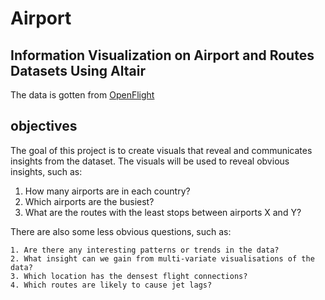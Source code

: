 # Airport
## Information Visualization on Airport and Routes Datasets Using Altair

The data is gotten from [OpenFlight](https://openflights.org/data.html)

## objectives

The goal of this project is to create  visuals that reveal and communicates insights from the dataset. The visuals will be used to reveal obvious insights, such as:

1. How many airports are in each country?
2. Which airports are the busiest?
3. What are the routes with the least stops between airports X and Y?

There are also some less obvious questions, such as:

    1. Are there any interesting patterns or trends in the data?
    2. What insight can we gain from multi-variate visualisations of the data?
    3. Which location has the densest flight connections?
    4. Which routes are likely to cause jet lags?
